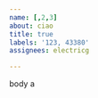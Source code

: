 ```yaml
---         
name: [,2,3]
about: ciao
title: true
labels: '123, 43380'
assignees: electricg

---         
```


body a

